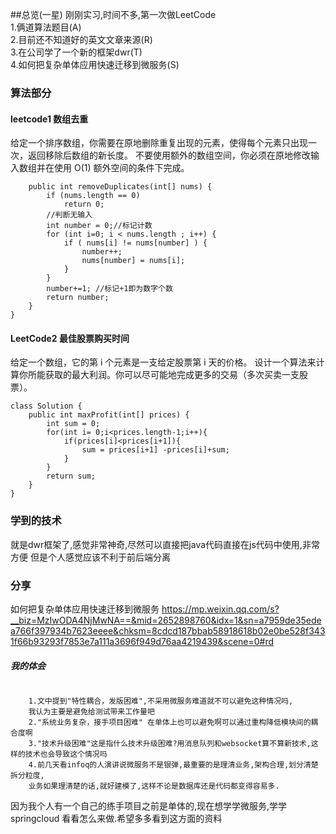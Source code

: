 ##总览(一星)
刚刚实习,时间不多,第一次做LeetCode<br/>
1.俩道算法题目(A)  
2.目前还不知道好的英文文章来源(R)  
3.在公司学了一个新的框架dwr(T)   
4.如何把复杂单体应用快速迁移到微服务(S) 

### 算法部分
#### leetcode1 数组去重
给定一个排序数组，你需要在原地删除重复出现的元素，使得每个元素只出现一次，返回移除后数组的新长度。
不要使用额外的数组空间，你必须在原地修改输入数组并在使用 O(1) 额外空间的条件下完成。
```class Solution {
    public int removeDuplicates(int[] nums) {
        if (nums.length == 0)
            return 0;
        //判断无输入
        int number = 0;//标记计数
        for (int i=0; i < nums.length ; i++) {
            if ( nums[i] != nums[number] ) {
                number++;
                nums[number] = nums[i];
            }
        }
        number+=1; //标记+1即为数字个数
        return number;
    }
}
```

#### LeetCode2 最佳股票购买时间  
给定一个数组，它的第 i 个元素是一支给定股票第 i 天的价格。
设计一个算法来计算你所能获取的最大利润。你可以尽可能地完成更多的交易（多次买卖一支股票）。
```
class Solution {
    public int maxProfit(int[] prices) {
        int sum = 0;
        for(int i= 0;i<prices.length-1;i++){
            if(prices[i]<prices[i+1]){
                sum = prices[i+1] -prices[i]+sum;
            }
        }
        return sum;
    }
}

```
### 学到的技术
就是dwr框架了,感觉非常神奇,尽然可以直接把java代码直接在js代码中使用,非常方便
但是个人感觉应该不利于前后端分离

### 分享
如何把复杂单体应用快速迁移到微服务
https://mp.weixin.qq.com/s?__biz=MzIwODA4NjMwNA==&mid=2652898760&idx=1&sn=a7959de35edea766f397934b7623eeee&chksm=8cdcd187bbab58918618b02e0be528f3431f66b93293f7853e7a111a3696f949d76aa4219439&scene=0#rd
##### 我的体会
```
    
    1.文中提到"特性耦合，发版困难",不采用微服务难道就不可以避免这种情况吗,
    我认为主要是避免给测试带来工作量吧  
    2."系统业务复杂，接手项目困难" 在单体上也可以避免啊可以通过重构降低模块间的耦合度啊
    3."技术升级困难"这是指什么技术升级困难?用消息队列和websocket算不算新技术,这样的技术也会导致这个情况吗
    4.前几天看infoq的人演讲说微服务不是银弹,最重要的是理清业务,架构合理,划分清楚拆分粒度,
    业务如果理清楚的话,就好建模了,这样不论是数据库还是代码都变得容易多.
```
因为我个人有一个自己的练手项目之前是单体的,现在想学学微服务,学学springcloud  看看怎么来做.希望多多看到这方面的资料
